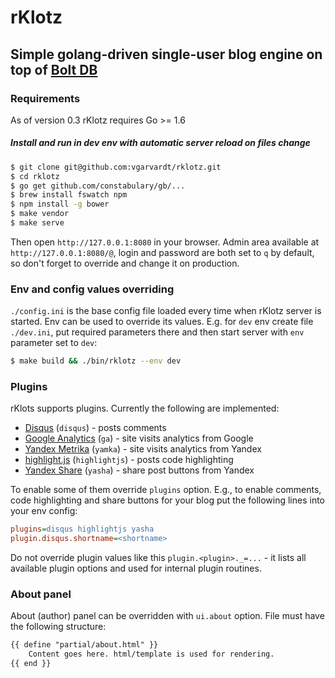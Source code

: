 # rKlotz

## Simple golang-driven single-user blog engine on top of [Bolt DB](https://github.com/boltdb/bolt)

### Requirements

As of version 0.3 rKlotz requires Go >= 1.6

##### Install and run in dev env with automatic server reload on files change

```sh
$ git clone git@github.com:vgarvardt/rklotz.git
$ cd rklotz
$ go get github.com/constabulary/gb/...
$ brew install fswatch npm
$ npm install -g bower
$ make vendor
$ make serve
```

Then open `http://127.0.0.1:8080` in your browser.
Admin area available at `http://127.0.0.1:8080/@`, login and password are both set to `q` by default,
so don't forget to override and change it on production.

### Env and config values overriding

`./config.ini` is the base config file loaded every time when rKlotz server is started.
Env can be used to override its values. E.g. for `dev` env create file `./dev.ini`, put
required parameters there and then start server with `env` parameter set to `dev`:

```sh
$ make build && ./bin/rklotz --env dev
```

### Plugins

rKlots supports plugins. Currently the following are implemented:

* [Disqus](https://disqus.com/) (`disqus`) - posts comments
* [Google Analytics](http://www.google.com/analytics/) (`ga`) - site visits analytics from Google
* [Yandex Metrika](https://metrika.yandex.ru/) (`yamka`) - site visits analytics from Yandex
* [highlight.js](https://highlightjs.org/) (`highlightjs`) - posts code highlighting
* [Yandex Share](https://tech.yandex.ru/share/) (`yasha`) - share post buttons from Yandex

To enable some of them override `plugins` option. E.g., to enable comments, code highlighting
and share buttons for your blog put the following lines into your env config:

```ini
plugins=disqus highlightjs yasha
plugin.disqus.shortname=<shortname>
```

Do not override plugin values like this `plugin.<plugin>._=...` - it lists all available plugin options
and used for internal plugin routines.

### About panel

About (author) panel can be overridden with `ui.about` option. File must have the following structure:

```html
{{ define "partial/about.html" }}
    Content goes here. html/template is used for rendering.
{{ end }}
```
